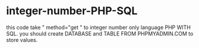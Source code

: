 # integer-number-PHP-SQL
this code take " method="get " to integer number only language PHP WITH SQL.
you should create DATABASE and TABLE FROM PHPMYADMIN.COM to store values.
